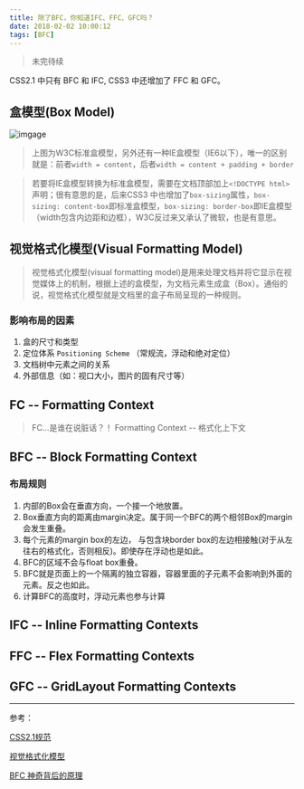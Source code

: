 ```yaml
---
title: 除了BFC，你知道IFC、FFC、GFC吗？
date: 2018-02-02 10:00:12
tags: [BFC]
---
```


> 未完待续

<!--more-->
CSS2.1 中只有 BFC 和 IFC, CSS3 中还增加了 FFC 和 GFC。

## 盒模型(Box Model)

![imgage](https://developer.mozilla.org/files/72/boxmodel%20(1).png)

> 上图为W3C标准盒模型，另外还有一种IE盒模型（IE6以下），唯一的区别就是：前者`width = content`，后者`width = content + padding + border`

> 若要将IE盒模型转换为标准盒模型，需要在文档顶部加上`<!DOCTYPE html>`声明；很有意思的是，后来CSS3 中也增加了`box-sizing`属性，`box-sizing: content-box`即标准盒模型，`box-sizing: border-box`即IE盒模型（width包含内边距和边框），W3C反过来又承认了微软，也是有意思。

## 视觉格式化模型(Visual Formatting Model)

> 视觉格式化模型(visual formatting model)是用来处理文档并将它显示在视觉媒体上的机制，根据上述的盒模型，为文档元素生成盒（Box）。通俗的说，视觉格式化模型就是文档里的盒子布局呈现的一种规则。

### 影响布局的因素

1. 盒的尺寸和类型
2. 定位体系 `Positioning Scheme` （常规流，浮动和绝对定位）
3. 文档树中元素之间的关系
4. 外部信息（如：视口大小，图片的固有尺寸等）

### 




## FC -- Formatting Context

> FC...是谁在说脏话？！ Formatting Context -- 格式化上下文



## BFC -- Block Formatting Context

### 布局规则

1. 内部的Box会在垂直方向，一个接一个地放置。
2. Box垂直方向的距离由margin决定。属于同一个BFC的两个相邻Box的margin会发生重叠。
3. 每个元素的margin box的左边， 与包含块border box的左边相接触(对于从左往右的格式化，否则相反)。即使存在浮动也是如此。
4. BFC的区域不会与float box重叠。
5. BFC就是页面上的一个隔离的独立容器，容器里面的子元素不会影响到外面的元素。反之也如此。
6. 计算BFC的高度时，浮动元素也参与计算


## IFC -- Inline Formatting Contexts


## FFC -- Flex Formatting Contexts


## GFC -- GridLayout Formatting Contexts



--- 

参考：

[CSS2.1规范](https://www.w3.org/TR/CSS22/visuren.html#normal-flow)

[视觉格式化模型](https://developer.mozilla.org/zh-CN/docs/Web/Guide/CSS/Visual_formatting_model)

[BFC 神奇背后的原理](https://www.cnblogs.com/lhb25/p/inside-block-formatting-ontext.html)
